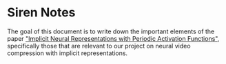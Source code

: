 # Siren Notes
The goal of this document is to write down the important elements of the paper ["Implicit Neural Representations with Periodic Activation Functions"](https://arxiv.org/pdf/2006.09661.pdf), specifically those that are relevant to our project on neural video compression with implicit representations.


